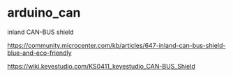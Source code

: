 # arduino_can
inland CAN-BUS shield

https://community.microcenter.com/kb/articles/647-inland-can-bus-shield-blue-and-eco-friendly

https://wiki.keyestudio.com/KS0411_keyestudio_CAN-BUS_Shield

